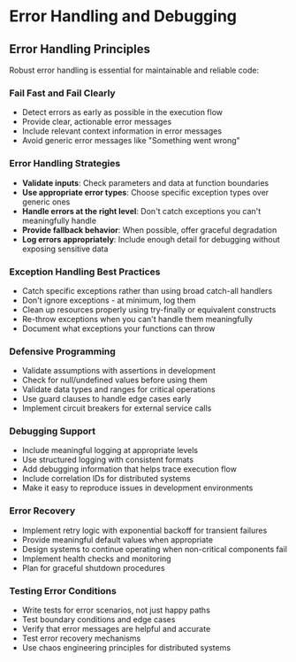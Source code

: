 # Error Handling and Debugging

## Error Handling Principles

Robust error handling is essential for maintainable and reliable code:

### Fail Fast and Fail Clearly
- Detect errors as early as possible in the execution flow
- Provide clear, actionable error messages
- Include relevant context information in error messages
- Avoid generic error messages like "Something went wrong"

### Error Handling Strategies
- **Validate inputs**: Check parameters and data at function boundaries
- **Use appropriate error types**: Choose specific exception types over generic ones
- **Handle errors at the right level**: Don't catch exceptions you can't meaningfully handle
- **Provide fallback behavior**: When possible, offer graceful degradation
- **Log errors appropriately**: Include enough detail for debugging without exposing sensitive data

### Exception Handling Best Practices
- Catch specific exceptions rather than using broad catch-all handlers
- Don't ignore exceptions - at minimum, log them
- Clean up resources properly using try-finally or equivalent constructs
- Re-throw exceptions when you can't handle them meaningfully
- Document what exceptions your functions can throw

### Defensive Programming
- Validate assumptions with assertions in development
- Check for null/undefined values before using them
- Validate data types and ranges for critical operations
- Use guard clauses to handle edge cases early
- Implement circuit breakers for external service calls

### Debugging Support
- Include meaningful logging at appropriate levels
- Use structured logging with consistent formats
- Add debugging information that helps trace execution flow
- Include correlation IDs for distributed systems
- Make it easy to reproduce issues in development environments

### Error Recovery
- Implement retry logic with exponential backoff for transient failures
- Provide meaningful default values when appropriate
- Design systems to continue operating when non-critical components fail
- Implement health checks and monitoring
- Plan for graceful shutdown procedures

### Testing Error Conditions
- Write tests for error scenarios, not just happy paths
- Test boundary conditions and edge cases
- Verify that error messages are helpful and accurate
- Test error recovery mechanisms
- Use chaos engineering principles for distributed systems
